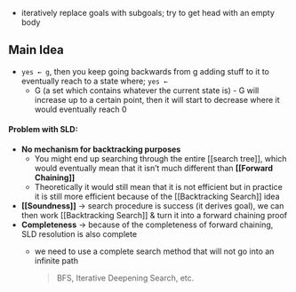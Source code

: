 - iteratively replace goals with subgoals; try to get head with an empty body

## Main Idea
- `yes ← g`, then you keep going backwards from g adding stuff to it to eventually reach to a state where; `yes ←`
    - G (a set which contains whatever the current state is) - G will increase up to a certain point, then it will start to decrease where it would eventually reach 0

#### Problem with SLD:
- **No mechanism for backtracking purposes**
    - You might end up searching through the entire [[search tree]], which would eventually mean that it isn’t much different than **[[Forward Chaining]]**
    - Theoretically it would still mean that it is not efficient but in practice it is still more efficient because of the [[Backtracking Search]] idea
- **[[Soundness]]** → search procedure is success (it derives goal), we can then work [[Backtracking Search]] & turn it into a forward chaining proof
- **Completeness** → because of the completeness of forward chaining, SLD resolution is also complete
    - we need to use a complete search method that will not go into an infinite path
        
        > BFS, Iterative Deepening Search, etc.